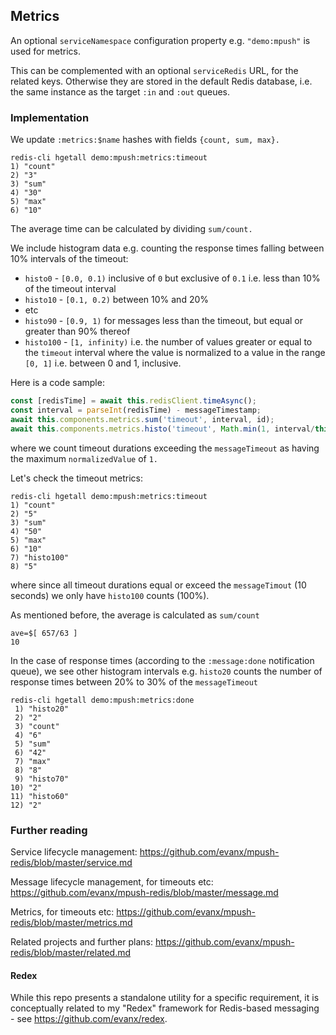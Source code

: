 
## Metrics

An optional `serviceNamespace` configuration property e.g. `"demo:mpush"` is used for metrics.

This can be complemented with an optional `serviceRedis` URL, for the related keys. Otherwise they are stored in the default Redis database, i.e. the same instance as the target `:in` and `:out` queues.

### Implementation

We update `:metrics:$name` hashes with fields `{count, sum, max}.`

```
redis-cli hgetall demo:mpush:metrics:timeout
1) "count"
2) "3"
3) "sum"
4) "30"
5) "max"
6) "10"
```

The average time can be calculated by dividing `sum/count.`

We include histogram data e.g. counting the response times falling between 10% intervals of the timeout:
- `histo0` - `[0.0, 0.1)` inclusive of `0` but exclusive of `0.1` i.e. less than 10% of the timeout interval
- `histo10` - `[0.1, 0.2)` between 10% and 20%
- etc
- `histo90` - `[0.9, 1)` for messages less than the timeout, but equal or greater than 90% thereof
- `histo100` - `[1, infinity)` i.e. the number of values greater or equal to the `timeout` interval
where the value is normalized to a value in the range `[0, 1]` i.e. between 0 and 1, inclusive.

Here is a code sample:
```javascript
const [redisTime] = await this.redisClient.timeAsync();
const interval = parseInt(redisTime) - messageTimestamp;
await this.components.metrics.sum('timeout', interval, id);
await this.components.metrics.histo('timeout', Math.min(1, interval/this.props.messageTimeout), id);
```
where we count timeout durations exceeding the `messageTimeout` as having the maximum `normalizedValue` of `1.`

Let's check the timeout metrics:
```
redis-cli hgetall demo:mpush:metrics:timeout
1) "count"
2) "5"
3) "sum"
4) "50"
5) "max"
6) "10"
7) "histo100"
8) "5"
```
where since all timeout durations equal or exceed the `messageTimout` (10 seconds) we only have `histo100` counts (100%).

As mentioned before, the average is calculated as `sum/count`
```
ave=$[ 657/63 ]
10
```

In the case of response times (according to the `:message:done` notification queue), we see other histogram intervals e.g. `histo20` counts the number of response times between 20% to 30% of the `messageTimeout`
```
redis-cli hgetall demo:mpush:metrics:done
 1) "histo20"
 2) "2"
 3) "count"
 4) "6"
 5) "sum"
 6) "42"
 7) "max"
 8) "8"
 9) "histo70"
10) "2"
11) "histo60"
12) "2"
````

### Further reading

Service lifecycle management: https://github.com/evanx/mpush-redis/blob/master/service.md

Message lifecycle management, for timeouts etc: https://github.com/evanx/mpush-redis/blob/master/message.md

Metrics, for timeouts etc: https://github.com/evanx/mpush-redis/blob/master/metrics.md

Related projects and further plans: https://github.com/evanx/mpush-redis/blob/master/related.md


#### Redex

While this repo presents a standalone utility for a specific requirement, it is conceptually related to my "Redex" framework for Redis-based messaging - see https://github.com/evanx/redex.
